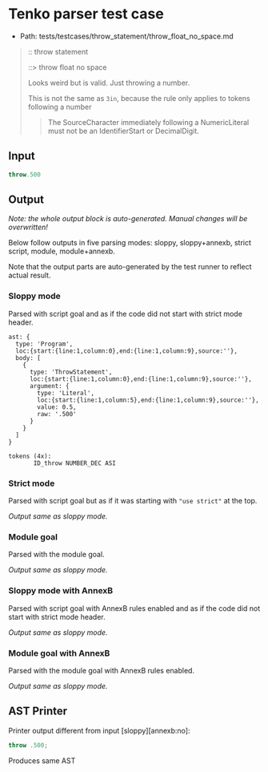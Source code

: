 # Tenko parser test case

- Path: tests/testcases/throw_statement/throw_float_no_space.md

> :: throw statement
>
> ::> throw float no space
>
> Looks weird but is valid. Just throwing a number.
>
> This is not the same as `3in`, because the rule only applies to tokens following a number
>
> > The SourceCharacter immediately following a NumericLiteral must not be an IdentifierStart or DecimalDigit.

## Input

`````js
throw.500
`````

## Output

_Note: the whole output block is auto-generated. Manual changes will be overwritten!_

Below follow outputs in five parsing modes: sloppy, sloppy+annexb, strict script, module, module+annexb.

Note that the output parts are auto-generated by the test runner to reflect actual result.

### Sloppy mode

Parsed with script goal and as if the code did not start with strict mode header.

`````
ast: {
  type: 'Program',
  loc:{start:{line:1,column:0},end:{line:1,column:9},source:''},
  body: [
    {
      type: 'ThrowStatement',
      loc:{start:{line:1,column:0},end:{line:1,column:9},source:''},
      argument: {
        type: 'Literal',
        loc:{start:{line:1,column:5},end:{line:1,column:9},source:''},
        value: 0.5,
        raw: '.500'
      }
    }
  ]
}

tokens (4x):
       ID_throw NUMBER_DEC ASI
`````

### Strict mode

Parsed with script goal but as if it was starting with `"use strict"` at the top.

_Output same as sloppy mode._

### Module goal

Parsed with the module goal.

_Output same as sloppy mode._

### Sloppy mode with AnnexB

Parsed with script goal with AnnexB rules enabled and as if the code did not start with strict mode header.

_Output same as sloppy mode._

### Module goal with AnnexB

Parsed with the module goal with AnnexB rules enabled.

_Output same as sloppy mode._

## AST Printer

Printer output different from input [sloppy][annexb:no]:

````js
throw .500;
````

Produces same AST
